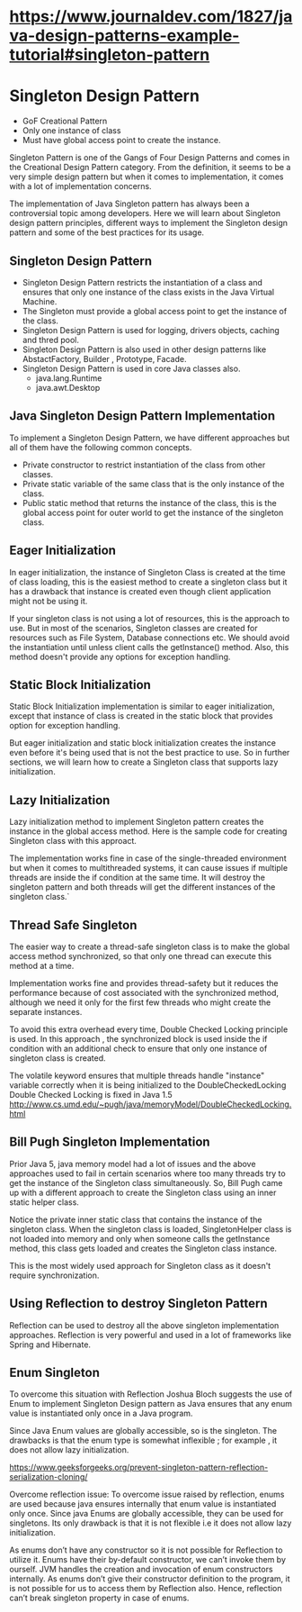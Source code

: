 # https://www.journaldev.com/1827/java-design-patterns-example-tutorial#singleton-pattern

# Singleton Design Pattern

- GoF Creational Pattern
- Only one instance of class
- Must have global access point to create the instance.

Singleton Pattern is one of the Gangs of Four Design Patterns and comes in the Creational Design Pattern category. From
the definition, it seems to be a very simple design pattern but when it comes to implementation, it comes with a lot of
implementation concerns.

The implementation of Java Singleton pattern has always been a controversial topic among developers. Here we will learn
about Singleton design pattern principles, different ways to implement the Singleton design pattern and some of the best
practices for its usage.

## Singleton Design Pattern

- Singleton Design Pattern restricts the instantiation of a class and ensures that only one instance of the class exists
  in the Java Virtual Machine.
- The Singleton must provide a global access point to get the instance of the class.
- Singleton Design Pattern is used for logging, drivers objects, caching and thred pool.
- Singleton Design Pattern is also used in other design patterns like AbstactFactory, Builder , Prototype, Facade.
- Singleton Design Pattern is used in core Java classes also.
    - java.lang.Runtime
    - java.awt.Desktop

## Java Singleton Design Pattern Implementation

To implement a Singleton Design Pattern, we have different approaches but all of them have the following common
concepts.

- Private constructor to restrict instantiation of the class from other classes.
- Private static variable of the same class that is the only instance of the class.
- Public static method that returns the instance of the class, this is the global access point for outer world to get
  the instance of the singleton class.

## Eager Initialization

In eager initialization, the instance of Singleton Class is created at the time of class loading, this is the easiest
method to create a singleton class but it has a drawback that instance is created even though client application might
not be using it.

If your singleton class is not using a lot of resources, this is the approach to use. But in most of the scenarios,
Singleton classes are created for resources such as File System, Database connections etc. We should avoid the
instantiation until unless client calls the getInstance() method. Also, this method doesn't provide any options for
exception handling.

## Static Block Initialization

Static Block Initialization implementation is similar to eager initialization, except that instance of class is created
in the static block that provides option for exception handling.

But eager initialization and static block initialization creates the instance even before it's being used that is not
the best practice to use. So in further sections, we will learn how to create a Singleton class that supports lazy
initialization.

## Lazy Initialization

Lazy initialization method to implement Singleton pattern creates the instance in the global access method. Here is the
sample code for creating Singleton class with this approact.

The implementation works fine in case of the single-threaded environment but when it comes to multithreaded systems, it
can cause issues if multiple threads are inside the if condition at the same time. It will destroy the singleton pattern
and both threads will get the different instances of the singleton class.`

## Thread Safe Singleton

The easier way to create a thread-safe singleton class is to make the global access method synchronized, so that only
one thread can execute this method at a time.

Implementation works fine and provides thread-safety but it reduces the performance because of cost associated with the
synchronized method, although we need it only for the first few threads who might create the separate instances.

To avoid this extra overhead every time, Double Checked Locking principle is used. In this approach , the synchronized
block is used inside the if condition with an additional check to ensure that only one instance of singleton class is
created.

The volatile keyword ensures that multiple threads handle "instance" variable correctly when it is being initialized to
the DoubleCheckedLocking Double Checked Locking is fixed in Java 1.5
http://www.cs.umd.edu/~pugh/java/memoryModel/DoubleCheckedLocking.html

## Bill Pugh Singleton Implementation

Prior Java 5, java memory model had a lot of issues and the above approaches used to fail in certain scenarios where too
many threads try to get the instance of the Singleton class simultaneously. So, Bill Pugh came up with a different
approach to create the Singleton class using an inner static helper class.

Notice the private inner static class that contains the instance of the singleton class. When the singleton class is
loaded, SingletonHelper class is not loaded into memory and only when someone calls the getInstance method, this class
gets loaded and creates the Singleton class instance.

This is the most widely used approach for Singleton class as it doesn't require synchronization.

## Using Reflection to destroy Singleton Pattern

Reflection can be used to destroy all the above singleton implementation approaches. Reflection is very powerful and
used in a lot of frameworks like Spring and Hibernate.

## Enum Singleton

To overcome this situation with Reflection Joshua Bloch suggests the use of Enum to implement Singleton Design pattern
as Java ensures that any enum value is instantiated only once in a Java program.

Since Java Enum values are globally accessible, so is the singleton. The drawbacks is that the enum type is somewhat
inflexible ; for example , it does not allow lazy initialization.

https://www.geeksforgeeks.org/prevent-singleton-pattern-reflection-serialization-cloning/

Overcome reflection issue: To overcome issue raised by reflection, enums are used because java ensures internally that
enum value is instantiated only once. Since java Enums are globally accessible, they can be used for singletons. Its
only drawback is that it is not flexible i.e it does not allow lazy initialization.

As enums don’t have any constructor so it is not possible for Reflection to utilize it. Enums have their by-default
constructor, we can’t invoke them by ourself. JVM handles the creation and invocation of enum constructors internally.
As enums don’t give their constructor definition to the program, it is not possible for us to access them by Reflection
also. Hence, reflection can’t break singleton property in case of enums.
